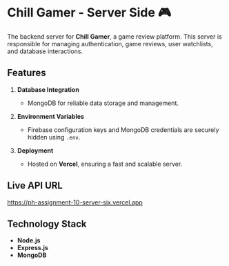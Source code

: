# Chill Gamer - Server Side 🎮  
The backend server for **Chill Gamer**, a game review platform. This server is responsible for managing authentication, game reviews, user watchlists, and database interactions.

##  Features


1. **Database Integration**  
   - MongoDB for reliable data storage and management.  


2. **Environment Variables**  
   - Firebase configuration keys and MongoDB credentials are securely hidden using `.env`.

3. **Deployment**  
   - Hosted on **Vercel**, ensuring a fast and scalable server.  

## Live API URL  
https://ph-assignment-10-server-six.vercel.app 

## Technology Stack
- **Node.js**  
- **Express.js**  
- **MongoDB**  
 

